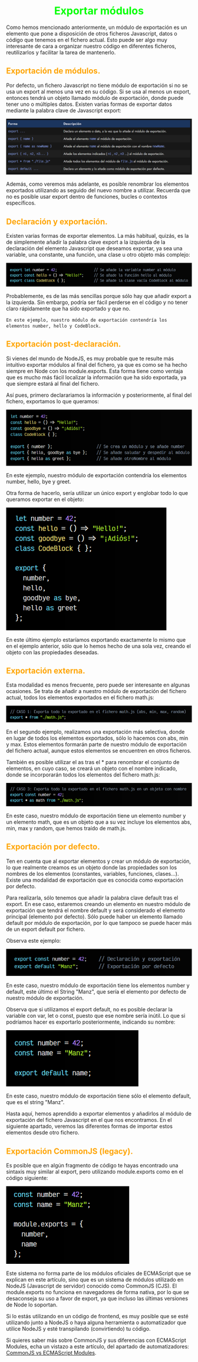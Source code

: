 # <span style="color:lime"><center>Exportar módulos</center></span>

Como hemos mencionado anteriormente, un módulo de exportación es un elemento que pone a disposición de otros ficheros Javascript, datos o código que tenemos en el fichero actual. Esto puede ser algo muy interesante de cara a organizar nuestro código en diferentes ficheros, reutilizarlos y facilitar la tarea de mantenerlo.

## <span style="color:orange">Exportación de módulos.</span>
Por defecto, un fichero Javascript no tiene módulo de exportación si no se usa un export al menos una vez en su código. Si se usa al menos un export, entonces tendrá un objeto llamado módulo de exportación, donde puede tener uno o múltiples datos. Existen varias formas de exportar datos mediante la palabra clave de Javascript export:

![alt text](./imagenes-exportar-modules/image.png)

Además, como veremos más adelante, es posible renombrar los elementos exportados utilizando as seguido del nuevo nombre a utilizar. Recuerda que no es posible usar export dentro de funciones, bucles o contextos específicos.

## <span style="color:orange">Declaración y exportación.</span>
Existen varias formas de exportar elementos. La más habitual, quizás, es la de simplemente añadir la palabra clave export a la izquierda de la declaración del elemento Javascript que deseamos exportar, ya sea una variable, una constante, una función, una clase u otro objeto más complejo:

![alt text](./imagenes-exportar-modules/image-1.png)

Probablemente, es de las más sencillas porque sólo hay que añadir export a la izquierda. Sin embargo, podría ser fácil perderse en el código y no tener claro rápidamente que ha sido exportado y que no.

    En este ejemplo, nuestro módulo de exportación contendría los elementos number, hello y CodeBlock.

## <span style="color:orange">Exportación post-declaración.</span>
Si vienes del mundo de NodeJS, es muy probable que te resulte más intuitivo exportar módulos al final del fichero, ya que es como se ha hecho siempre en Node con los module.exports. Esta forma tiene como ventaja que es mucho más fácil localizar la información que ha sido exportada, ya que siempre estará al final del fichero.

Así pues, primero declarariamos la información y posteriormente, al final del fichero, exportamos lo que queramos:

![alt text](./imagenes-exportar-modules/image-2.png)

En este ejemplo, nuestro módulo de exportación contendría los elementos number, hello, bye y greet.

Otra forma de hacerlo, sería utilizar un único export y englobar todo lo que queramos exportar en el objeto:

![alt text](./imagenes-exportar-modules/image-3.png)

En este último ejemplo estaríamos exportando exactamente lo mismo que en el ejemplo anterior, sólo que lo hemos hecho de una sola vez, creando el objeto con las propiedades deseadas.

## <span style="color:orange">Exportación externa.</span>
Esta modalidad es menos frecuente, pero puede ser interesante en algunas ocasiones. Se trata de añadir a nuestro módulo de exportación del fichero actual, todos los elementos exportados en el fichero math.js:

![alt text](./imagenes-exportar-modules/image-4.png)

En el segundo ejemplo, realizamos una exportación más selectiva, donde en lugar de todos los elementos exportados, sólo lo hacemos con abs, min y max. Estos elementos formarán parte de nuestro módulo de exportación del fichero actual, aunque estos elementos se encuentren en otros ficheros.

También es posible utilizar el as tras el * para renombrar el conjunto de elementos, en cuyo caso, se creará un objeto con el nombre indicado, donde se incorporarán todos los elementos del fichero math.js:

![alt text](./imagenes-exportar-modules/image-5.png)

En este caso, nuestro módulo de exportación tiene un elemento number y un elemento math, que es un objeto que a su vez incluye los elementos abs, min, max y random, que hemos traído de math.js.

## <span style="color:orange">Exportación por defecto.</span>
Ten en cuenta que al exportar elementos y crear un módulo de exportación, lo que realmente creamos es un objeto donde las propiedades son los nombres de los elementos (constantes, variables, funciones, clases...). Existe una modalidad de exportación que es conocida como exportación por defecto.

Para realizarla, sólo tenemos que añadir la palabra clave default tras el export. En ese caso, estaremos creando un elemento en nuestro módulo de exportación que tendrá el nombre default y será considerado el elemento principal (elemento por defecto). Sólo puede haber un elemento llamado default por módulo de exportación, por lo que tampoco se puede hacer más de un export default por fichero.

Observa este ejemplo:

![alt text](./imagenes-exportar-modules/image-6.png)

En este caso, nuestro módulo de exportación tiene los elementos number y default, este último el String "Manz", que sería el elemento por defecto de nuestro módulo de exportación.

Observa que si utilizamos el export default, no es posible declarar la variable con var, let o const, puesto que ese nombre sería inútil. Lo que si podríamos hacer es exportarlo posteriormente, indicando su nombre:

![alt text](./imagenes-exportar-modules/image-7.png)

En este caso, nuestro módulo de exportación tiene sólo el elemento default, que es el string "Manz".

Hasta aquí, hemos aprendido a exportar elementos y añadirlos al módulo de exportación del fichero Javascript en el que nos encontramos. En el siguiente apartado, veremos las diferentes formas de importar estos elementos desde otro fichero.

## <span style="color:orange">Exportación CommonJS (legacy).</span>
Es posible que en algún fragmento de código te hayas encontrado una sintaxis muy similar al export, pero utilizando module.exports como en el código siguiente:

![alt text](./imagenes-exportar-modules/image-8.png)

Este sistema no forma parte de los módulos oficiales de ECMAScript que se explican en este artículo, sino que es un sistema de módulos utilizado en NodeJS (Javascript de servidor) conocido como CommonJS (CJS). El module.exports no funciona en navegadores de forma nativa, por lo que se desaconseja su uso a favor de export, ya que incluso las últimas versiones de Node lo soportan.

Si lo estás utilizando en un código de frontend, es muy posible que se esté utilizando junto a NodeJS o haya alguna herramienta o automatizador que utilice NodeJS y esté transpilando (convirtiendo) tu código.

Si quieres saber más sobre CommonJS y sus diferencias con ECMAScript Modules, echa un vistazo a este artículo, del apartado de automatizadores: [CommonJS vs ECMAScript Modules](https://lenguajejs.com/automatizadores/introduccion/commonjs-vs-es-modules/).



